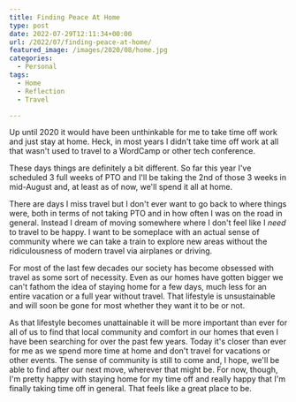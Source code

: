 ```yaml
---
title: Finding Peace At Home
type: post
date: 2022-07-29T12:11:34+00:00
url: /2022/07/finding-peace-at-home/
featured_image: /images/2020/08/home.jpg
categories:
  - Personal
tags:
  - Home
  - Reflection
  - Travel

---
```

Up until 2020 it would have been unthinkable for me to take time off work and just stay at home. Heck, in most years I didn't take time off work at all that wasn't used to travel to a WordCamp or other tech conference.

These days things are definitely a bit different. So far this year I've scheduled 3 full weeks of PTO and I'll be taking the 2nd of those 3 weeks in mid-August and, at least as of now, we'll spend it all at home.

There are days I miss travel but I don't ever want to go back to where things were, both in terms of not taking PTO and in how often I was on the road in general. Instead I dream of moving somewhere where I don't feel like I _need_ to travel to be happy. I want to be someplace with an actual sense of community where we can take a train to explore new areas without the ridiculousness of modern travel via airplanes or driving.

For most of the last few decades our society has become obsessed with travel as some sort of necessity. Even as our homes have gotten bigger we can't fathom the idea of staying home for a few days, much less for an entire vacation or a full year without travel. That lifestyle is unsustainable and will soon be gone for most whether they want it to be or not.

As that lifestyle becomes unattainable it will be more important than ever for all of us to find that local community and comfort in our homes that even I have been searching for over the past few years. Today it's closer than ever for me as we spend more time at home and don't travel for vacations or other events. The sense of community is still to come and, I hope, we'll be able to find after our next move, wherever that might be. For now, though, I'm pretty happy with staying home for my time off and really happy that I'm finally taking time off in general. That feels like a great place to be.
